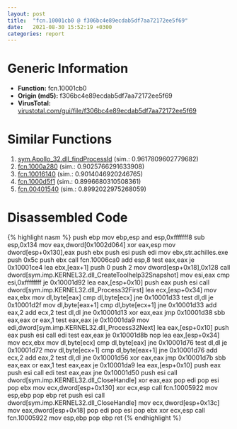 ```yaml
---
layout: post
title:  "fcn.10001cb0 @ f306bc4e89ecdab5df7aa72172ee5f69"
date:   2021-08-30 15:52:19 +0300
categories: report
---
```


# Generic Information
- **Function:** fcn.10001cb0
- **Origin (md5):** f306bc4e89ecdab5df7aa72172ee5f69
- **VirusTotal:** [virustotal.com/gui/file/f306bc4e89ecdab5df7aa72172ee5f69][virustotal_ref]



# Similar Functions

1. [sym.Apollo\_32.dll\_findProcessId][similar_1_ref] (sim.: 0.9617809602779682)
2. [fcn.1000a280][similar_2_ref] (sim.: 0.9025766291633908)
3. [fcn.10016140][similar_3_ref] (sim.: 0.9014046920246765)
4. [fcn.1000d5f1][similar_4_ref] (sim.: 0.8996680310508361)
5. [fcn.00401540][similar_5_ref] (sim.: 0.8992022975268059)


# Disassembled Code

{% highlight nasm %}
push ebp
mov ebp,esp
and esp,0xfffffff8
sub esp,0x134
mov eax,dword[0x1002d064]
xor eax,esp
mov dword[esp+0x130],eax
push ebx
push esi
push edi
mov ebx,str.achilles.exe
push 0x5c
push ebx
call fcn.10006ca0
add esp,8
test eax,eax
je 0x10001ce4
lea ebx,[eax+1]
push 0
push 2
mov dword[esp+0x18],0x128
call dword[sym.imp.KERNEL32.dll_CreateToolhelp32Snapshot]
mov esi,eax
cmp esi,0xffffffff
je 0x10001d92
lea eax,[esp+0x10]
push eax
push esi
call dword[sym.imp.KERNEL32.dll_Process32First]
lea ecx,[esp+0x34]
mov eax,ebx
mov dl,byte[eax]
cmp dl,byte[ecx]
jne 0x10001d33
test dl,dl
je 0x10001d2f
mov dl,byte[eax+1]
cmp dl,byte[ecx+1]
jne 0x10001d33
add eax,2
add ecx,2
test dl,dl
jne 0x10001d13
xor eax,eax
jmp 0x10001d38
sbb eax,eax
or eax,1
test eax,eax
je 0x10001da9
mov edi,dword[sym.imp.KERNEL32.dll_Process32Next]
lea eax,[esp+0x10]
push eax
push esi
call edi
test eax,eax
je 0x10001d8b
nop 
lea eax,[esp+0x34]
mov ecx,ebx
mov dl,byte[ecx]
cmp dl,byte[eax]
jne 0x10001d76
test dl,dl
je 0x10001d72
mov dl,byte[ecx+1]
cmp dl,byte[eax+1]
jne 0x10001d76
add ecx,2
add eax,2
test dl,dl
jne 0x10001d56
xor eax,eax
jmp 0x10001d7b
sbb eax,eax
or eax,1
test eax,eax
je 0x10001da9
lea eax,[esp+0x10]
push eax
push esi
call edi
test eax,eax
jne 0x10001d50
push esi
call dword[sym.imp.KERNEL32.dll_CloseHandle]
xor eax,eax
pop edi
pop esi
pop ebx
mov ecx,dword[esp+0x130]
xor ecx,esp
call fcn.10005922
mov esp,ebp
pop ebp
ret 
push esi
call dword[sym.imp.KERNEL32.dll_CloseHandle]
mov ecx,dword[esp+0x13c]
mov eax,dword[esp+0x18]
pop edi
pop esi
pop ebx
xor ecx,esp
call fcn.10005922
mov esp,ebp
pop ebp
ret 
{% endhighlight %}


[similar_1_ref]: /report/sym.Apollo_32.dll_findProcessId@f306bc4e89ecdab5df7aa72172ee5f69
[similar_2_ref]: /report/fcn.1000a280@8612a093e960bd1a5a7c69fa18a840d3
[similar_3_ref]: /report/fcn.10016140@8612a093e960bd1a5a7c69fa18a840d3
[similar_4_ref]: /report/fcn.1000d5f1@e5d49e0823e602f2ee948ac39d32c1eb
[similar_5_ref]: /report/fcn.00401540@d4e56c7d970c209a3a2b3c4b4cc5e586
[virustotal_ref]: https://www.virustotal.com/gui/file/f306bc4e89ecdab5df7aa72172ee5f69